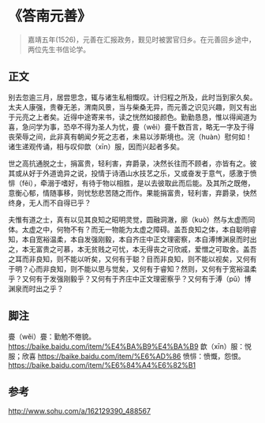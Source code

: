 # 《答南元善》
> 嘉靖五年(1526)，元善在汇报政务，觐见时被罢官归乡。在元善回乡途中，两位先生书信论学。

## 正文

别去忽逾三月，居尝思念，辄与诸生私相慨叹。计归程之所及，此时当到家久矣。太夫人康强，贵眷无恙，渭南风景，当与柴桑无异，而元善之识见兴趣，则又有出于元亮之上者矣。近得中途寄来书，读之恍然如接颜色。勤勤恳恳，惟以得闻道为喜，急问学为事，恐卒不得为圣人为忧，亹（wěi）亹千数百言，略无一字及于得丧荣辱之间，此非真有朝闻夕死之志者，未易以涉斯境也。浣（huàn）慰何如！诸生递观传诵，相与叹仰歆（xīn）服，因而兴起者多矣。

世之高抗通脱之士，捐富贵，轻利害，弃爵录，决然长往而不顾者，亦皆有之。彼其或从好于外道诡异之说，投情于诗酒山水技艺之乐，又或奋发于意气，感激于愤悱（fěi），牵溺于嗜好，有待于物以相胜，是以去彼取此而后能。及其所之既倦，意衡心郁，情随事移，则忧愁悲苦随之而作。果能捐富贵，轻利害，弃爵录，快然终身，无人而不自得已乎？

夫惟有道之士，真有以见其良知之昭明灵觉，圆融洞澈，廓（kuò）然与太虚而同体。太虚之中，何物不有？而无一物能为太虚之障碍。盖吾良知之体，本自聪明睿知，本自宽裕温柔，本自发强刚毅，本自齐庄中正文理密察，本自溥博渊泉而时出之，本无富贵之可慕，本无贫贱之可忧，本无得丧之可欣戚，爱憎之可取舍。盖吾之耳而非良知，则不能以听矣，又何有于聪？目而非良知，则不能以视矣，又何有于明？心而非良知，则不能以思与觉矣，又何有于睿知？然则，又何有于宽裕温柔乎？又何有于发强刚毅乎？又何有于齐庄中正文理密察乎？又何有于溥（pǔ）博渊泉而时出之乎？


## 脚注

亹（wěi）亹：勤勉不倦貌。https://baike.baidu.com/item/%E4%BA%B9%E4%BA%B9
歆（xīn）服：悦服；欣喜 https://baike.baidu.com/item/%E6%AD%86
愤悱：愤慨，怨恨。https://baike.baidu.com/item/%E6%84%A4%E6%82%B1
## 参考
http://www.sohu.com/a/162129390_488567
